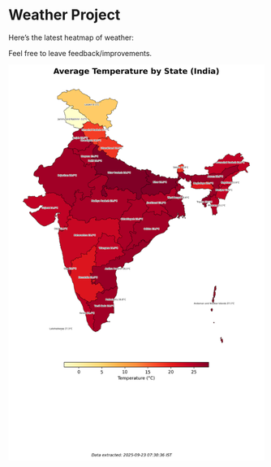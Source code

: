 # Weather Project

Here’s the latest heatmap of weather:

Feel free to leave feedback/improvements.

![India Heatmap](docs/assets/india_heatmap.png?v=D1FF46)
